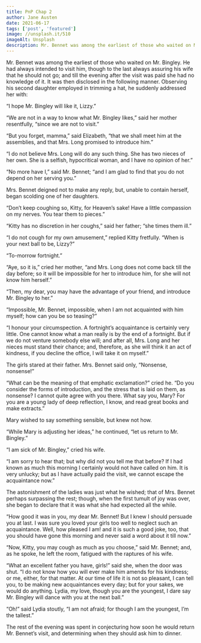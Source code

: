 ```yaml
---
title: PnP Chap 2
author: Jane Austen
date: 2021-06-17
tags: ['post', 'featured']
image: //unsplash.it/510
imageAlt: Unsplash
description: Mr. Bennet was among the earliest of those who waited on Mr. Bingley. He had always intended to visit him, though to the last always assuring his wife that he should not go; and till the evening after the visit was paid she had no knowledge of it.
---
```


Mr. Bennet was among the earliest of those who waited on Mr. Bingley. He had always intended to visit him, though to the last always assuring his wife that he should not go; and till the evening after the visit was paid she had no knowledge of it. It was then disclosed in the following manner. Observing his second daughter employed in trimming a hat, he suddenly addressed her with:

“I hope Mr. Bingley will like it, Lizzy.”

“We are not in a way to know what Mr. Bingley likes,” said her mother resentfully, “since we are not to visit.”

“But you forget, mamma,” said Elizabeth, “that we shall meet him at the assemblies, and that Mrs. Long promised to introduce him.”

“I do not believe Mrs. Long will do any such thing. She has two nieces of her own. She is a selfish, hypocritical woman, and I have no opinion of her.”

“No more have I,” said Mr. Bennet; “and I am glad to find that you do not depend on her serving you.”

Mrs. Bennet deigned not to make any reply, but, unable to contain herself, began scolding one of her daughters.

“Don’t keep coughing so, Kitty, for Heaven’s sake! Have a little compassion on my nerves. You tear them to pieces.”

“Kitty has no discretion in her coughs,” said her father; “she times them ill.”

“I do not cough for my own amusement,” replied Kitty fretfully. “When is your next ball to be, Lizzy?”

“To-morrow fortnight.”

“Aye, so it is,” cried her mother, “and Mrs. Long does not come back till the day before; so it will be impossible for her to introduce him, for she will not know him herself.”

“Then, my dear, you may have the advantage of your friend, and introduce Mr. Bingley to her.”

“Impossible, Mr. Bennet, impossible, when I am not acquainted with him myself; how can you be so teasing?”

“I honour your circumspection. A fortnight’s acquaintance is certainly very little. One cannot know what a man really is by the end of a fortnight. But if we do not venture somebody else will; and after all, Mrs. Long and her nieces must stand their chance; and, therefore, as she will think it an act of kindness, if you decline the office, I will take it on myself.”

The girls stared at their father. Mrs. Bennet said only, “Nonsense, nonsense!”

“What can be the meaning of that emphatic exclamation?” cried he. “Do you consider the forms of introduction, and the stress that is laid on them, as nonsense? I cannot quite agree with you there. What say you, Mary? For you are a young lady of deep reflection, I know, and read great books and make extracts.”

Mary wished to say something sensible, but knew not how.

“While Mary is adjusting her ideas,” he continued, “let us return to Mr. Bingley.”

“I am sick of Mr. Bingley,” cried his wife.

“I am sorry to hear that; but why did not you tell me that before? If I had known as much this morning I certainly would not have called on him. It is very unlucky; but as I have actually paid the visit, we cannot escape the acquaintance now.”

The astonishment of the ladies was just what he wished; that of Mrs. Bennet perhaps surpassing the rest; though, when the first tumult of joy was over, she began to declare that it was what she had expected all the while.

“How good it was in you, my dear Mr. Bennet! But I knew I should persuade you at last. I was sure you loved your girls too well to neglect such an acquaintance. Well, how pleased I am! and it is such a good joke, too, that you should have gone this morning and never said a word about it till now.”

“Now, Kitty, you may cough as much as you choose,” said Mr. Bennet; and, as he spoke, he left the room, fatigued with the raptures of his wife.

“What an excellent father you have, girls!” said she, when the door was shut. “I do not know how you will ever make him amends for his kindness; or me, either, for that matter. At our time of life it is not so pleasant, I can tell you, to be making new acquaintances every day; but for your sakes, we would do anything. Lydia, my love, though you are the youngest, I dare say Mr. Bingley will dance with you at the next ball.”

“Oh!” said Lydia stoutly, “I am not afraid; for though I am the youngest, I’m the tallest.”

The rest of the evening was spent in conjecturing how soon he would return Mr. Bennet’s visit, and determining when they should ask him to dinner.
